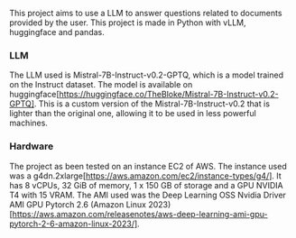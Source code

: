 This project aims to use a LLM to answer questions related to documents provided by the user. This project is made in Python with vLLM, huggingface and pandas.

### LLM
The LLM used is Mistral-7B-Instruct-v0.2-GPTQ, which is a model trained on the Instruct dataset. The model is available on huggingface[https://huggingface.co/TheBloke/Mistral-7B-Instruct-v0.2-GPTQ]. 
This is a custom version of the Mistral-7B-Instruct-v0.2 that is lighter than the original one, allowing it to be used in less powerful machines.

### Hardware
The project as been tested on an instance EC2 of AWS. The instance used was a g4dn.2xlarge[https://aws.amazon.com/ec2/instance-types/g4/]. It has 8 vCPUs, 32 GiB of memory, 1 x 150 GB of storage and a GPU NVIDIA T4 with 15 VRAM.
The AMI used was the Deep Learning OSS Nvidia Driver AMI GPU Pytorch 2.6 (Amazon Linux 2023)[https://aws.amazon.com/releasenotes/aws-deep-learning-ami-gpu-pytorch-2-6-amazon-linux-2023/].